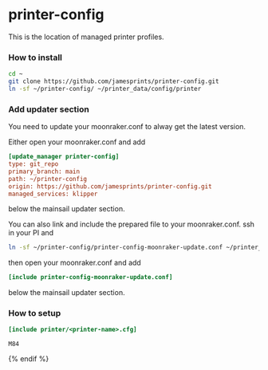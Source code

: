 # printer-config

This is the location of managed printer profiles.

### How to install

```sh
cd ~
git clone https://github.com/jamesprints/printer-config.git
ln -sf ~/printer-config/ ~/printer_data/config/printer
```

### Add updater section

You need to update your moonraker.conf to alway get the latest version.

Either open your moonraker.conf and add

```ini
[update_manager printer-config]
type: git_repo
primary_branch: main
path: ~/printer-config
origin: https://github.com/jamesprints/printer-config.git
managed_services: klipper
```

below the mainsail updater section.

You can also link and include the prepared file to your moonraker.conf. ssh in your PI and

```sh
ln -sf ~/printer-config/printer-config-moonraker-update.conf ~/printer_data/config/printer-config-moonraker-update.conf
```

then open your moonraker.conf and add

```ini
[include printer-config-moonraker-update.conf]
```

below the mainsail updater section.

### How to setup

```ini
[include printer/<printer-name>.cfg]
```
    M84
{% endif %}
```
